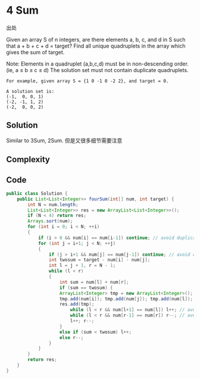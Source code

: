# 4 Sum

出处

Given an array S of n integers, are there elements a, b, c, and d in S such that a + b + c + d = target? Find all unique quadruplets in the array which gives the sum of target.

Note:
Elements in a quadruplet (a,b,c,d) must be in non-descending order. (ie, a ≤ b ≤ c ≤ d)
The solution set must not contain duplicate quadruplets.

    For example, given array S = {1 0 -1 0 -2 2}, and target = 0.

    A solution set is:
    (-1,  0, 0, 1)
    (-2, -1, 1, 2)
    (-2,  0, 0, 2)

## Solution

Similar to 3Sum, 2Sum. 但是又很多细节需要注意

## Complexity

## Code 

```java
public class Solution {
    public List<List<Integer>> fourSum(int[] num, int target) {
        int N = num.length;
        List<List<Integer>> res = new ArrayList<List<Integer>>();
        if (N < 4) return res;
        Arrays.sort(num);
        for (int i = 0; i < N; ++i)
        {
            if (i > 0 && num[i] == num[i-1]) continue; // avoid duplicates
            for (int j = i+1; j < N; ++j)
            {
                if (j > i+1 && num[j] == num[j-1]) continue; // avoid duplicates
                int twosum = target - num[i] - num[j];
                int l = j + 1, r = N - 1;
                while (l < r)
                {
                    int sum = num[l] + num[r];
                    if (sum == twosum) {
                    ArrayList<Integer> tmp = new ArrayList<Integer>();
                    tmp.add(num[i]); tmp.add(num[j]); tmp.add(num[l]); tmp.add(num[r]);
                    res.add(tmp);
                        while (l < r && num[l+1] == num[l]) l++; // avoid duplicates
                        while (l < r && num[r-1] == num[r]) r--; // avoid duplicates
                        l++; r--;
                    }
                    else if (sum < twosum) l++;
                    else r--;
                }
            }
        }
        return res;
    }
}
```


